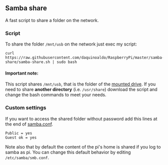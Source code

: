 ## Samba share
A fast script to share a folder on the network.

### Script
To share the folder `/mnt/usb` on the network just exec my script:
```
curl https://raw.githubusercontent.com/daquinoaldo/RaspberryPi/master/samba-share/samba-share.sh | sudo bash
```

#### Important note:
This script shares `/mnt/usb`, that is the folder of the [mounted drive](../mount-drive-at-boot/README.md). If you need to share **another directory** (i.e. `/usr/share`) download the script and change the bash commands to meet your needs.

### Custom settings
If you want to access the shared folder without password add this lines at the end of [samba.conf](samba.conf).
```
Public = yes
Guest ok = yes
```
Note also that by default the content of the pi's home is shared if you log to samba as pi. You can change this default behavior by editing `/etc/samba/smb.conf`.